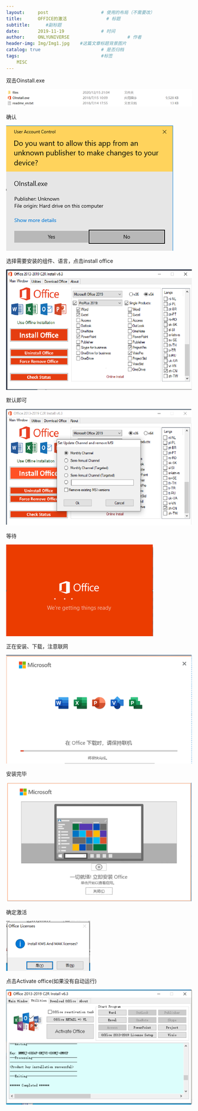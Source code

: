 ```yaml
---
layout:     post                    # 使用的布局（不需要改）
title:      OFFICE的激活               # 标题 
subtitle:      #副标题
date:       2019-11-19              # 时间
author:     ONLYUNIVERSE                      # 作者
header-img: Img/Img1.jpg    #这篇文章标题背景图片
catalog: true                       # 是否归档
tags:                               #标签
    MISC
---
```


双击Oinstall.exe

![](https://github.com/ONLYUNIVERSE/ONLYUNIVERSE.github.io/blob/master/Image/officeinstall7.png?raw=true)

确认

![](https://github.com/ONLYUNIVERSE/ONLYUNIVERSE.github.io/blob/master/Image/officeinstall6.png?raw=true)

选择需要安装的组件、语言，点击install office

![](https://github.com/ONLYUNIVERSE/ONLYUNIVERSE.github.io/blob/master/Image/officeinstall3.png?raw=true)

默认即可

![](https://github.com/ONLYUNIVERSE/ONLYUNIVERSE.github.io/blob/master/Image/officeinstall2.png?raw=true)

等待

![](https://github.com/ONLYUNIVERSE/ONLYUNIVERSE.github.io/blob/master/Image/officeinstall5.png?raw=true)

正在安装、下载，注意联网

![](https://github.com/ONLYUNIVERSE/ONLYUNIVERSE.github.io/blob/master/Image/officeinstall4.png?raw=true)

安装完毕

![](https://github.com/ONLYUNIVERSE/ONLYUNIVERSE.github.io/blob/master/Image/officeinstall1.png?raw=true)

确定激活

![](https://github.com/ONLYUNIVERSE/ONLYUNIVERSE.github.io/blob/master/Image/officeInstall.png?raw=true)

点击Activate office(如果没有自动运行)

![](https://github.com/ONLYUNIVERSE/ONLYUNIVERSE.github.io/blob/master/Image/Officeinstall8.png?raw=true)